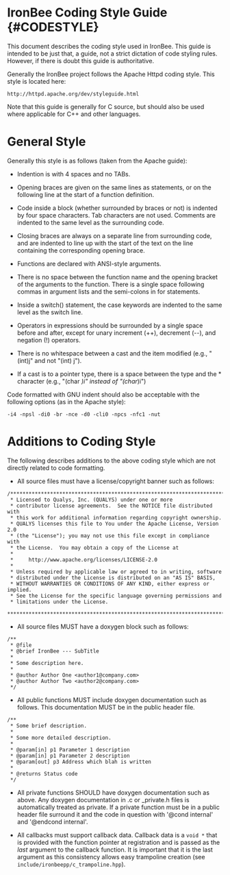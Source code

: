 IronBee Coding Style Guide                                     {#CODESTYLE}
==========================

This document describes the coding style used in IronBee. This guide is
intended to be just that, a guide, not a strict dictation of code styling
rules. However, if there is doubt this guide is authoritative.

Generally the IronBee project follows the Apache Httpd coding style. This
style is located here:

    http://httpd.apache.org/dev/styleguide.html

Note that this guide is generally for C source, but should also be used
where applicable for C++ and other languages.


General Style
=============

Generally this style is as follows (taken from the Apache guide):

* Indention is with 4 spaces and no TABs.

* Opening braces are given on the same lines as statements, or on the
  following line at the start of a function definition.

* Code inside a block (whether surrounded by braces or not) is indented
  by four space characters. Tab characters are not used. Comments are
  indented to the same level as the surrounding code.

* Closing braces are always on a separate line from surrounding code, and
  are indented to line up with the start of the text on the line containing
  the corresponding opening brace.

* Functions are declared with ANSI-style arguments.

* There is no space between the function name and the opening bracket of
  the arguments to the function. There is a single space following commas
  in argument lists and the semi-colons in for statements.

* Inside a switch() statement, the case keywords are indented to the same
  level as the switch line.

* Operators in expressions should be surrounded by a single space before
  and after, except for unary increment (++), decrement (--), and
  negation (!) operators.

* There is no whitespace between a cast and the item modified
  (e.g., "(int)j" and not "(int) j").

* If a cast is to a pointer type, there is a space between the type and
  the * character (e.g., "(char *)i" instead of "(char*)i")

Code formatted with GNU indent should also be acceptable with the following
options (as in the Apache style):

    -i4 -npsl -di0 -br -nce -d0 -cli0 -npcs -nfc1 -nut


Additions to Coding Style
=========================

The following describes additions to the above coding style which are not
directly related to code formatting.

* All source files must have a license/copyright banner such as follows:

```
/*****************************************************************************
 * Licensed to Qualys, Inc. (QUALYS) under one or more
 * contributor license agreements.  See the NOTICE file distributed with
 * this work for additional information regarding copyright ownership.
 * QUALYS licenses this file to You under the Apache License, Version 2.0
 * (the "License"); you may not use this file except in compliance with
 * the License.  You may obtain a copy of the License at
 *
 *     http://www.apache.org/licenses/LICENSE-2.0
 *
 * Unless required by applicable law or agreed to in writing, software
 * distributed under the License is distributed on an "AS IS" BASIS,
 * WITHOUT WARRANTIES OR CONDITIONS OF ANY KIND, either express or implied.
 * See the License for the specific language governing permissions and
 * limitations under the License.
 ****************************************************************************/
```

* All source files MUST have a doxygen block such as follows:

```
/**
 * @file
 * @brief IronBee --- SubTitle
 *
 * Some description here.
 *
 * @author Author One <author1@company.com>
 * @author Author Two <author2@company.com>
 */
```

* All public functions MUST include doxygen documentation such as follows.
  This documentation MUST be in the public header file.

```
/**
 * Some brief description.
 *
 * Some more detailed description.
 *
 * @param[in] p1 Parameter 1 description
 * @param[in] p1 Parameter 2 description
 * @param[out] p3 Address which blah is written
 *
 * @returns Status code
 */
```

* All private functions SHOULD have doxygen documentation such as above.  Any
  doxygen documentation in .c or _private.h files is automatically treated as
  private.  If a private function must be in a public header file surround it
  and the code in question with '\@cond internal' and '\@endcond internal'.

* All callbacks must support callback data.  Callback data is a `void *` that
  is provided with the function pointer at registration and is passed as the
  *last* argument to the callback function.  It is important that it is the
  last argument as this consistency allows easy trampoline creation (see `include/ironbeepp/c_trampoline.hpp`).
